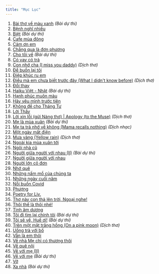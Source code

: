 ```yaml
---
title: "Mục Lục"
---
```

1. [Bài thơ về màu xanh](/posts/bai-tho-ve-mau-xanh) *(Bài dự thi)*
2. [Bệnh nghĩ nhiều](/posts/benh-nghi-nhieu)
3. [Biệt](/posts/biet) *(Bài dự thi)*
4. [Cafe mùa đông](/posts/cafe-mua-dong)
5. [Cảm ơn em](/posts/cam-on-em)
6. [Chẳng qua là đơn phương](/posts/chang-qua-la-don-phuong)
7. [Cho tôi về](/posts/cho-toi-ve) *(Bài dự thi)*
8. [Có vay có trả](/posts/co-vay-co-tra)
9. [Con nhớ cha (I miss you daddy)](/posts/con-nho-cha) *(Dịch thơ)*
10. [Để buồn lại tôi](/posts/de-buon-lai-toi)
11. [Điệp khúc ru em](/posts/diep-khuc-ru-em)
12. [Điều mà em chưa biết trước đây (What I didn't know before)](/posts/dieu-ma-em-chua-biet-truoc-day) *(Dịch thơ)*
13. [Đổi thay](/posts/doi-thay)
14. [Haiku Việt - Nhật](/posts/haiku-viet-nhat) *(Bài dự thi)*
15. [Hạnh phúc muôn màu](/posts/hanh-phuc-muon-mau)
16. [Hãy yêu mình trước tiên](/posts/hay-yeu-minh-truoc-tien)
17. [Không đề cho Tháng Tư](/posts/khong-de-cho-thang-tu)
18. [Lời Thầy](/posts/loi-thay)
19. [Lời xin lỗi (gửi Nàng thơ) | Apology (to the Muse)](/posts/loi-xin-loi-gui-nang-tho) *(Dịch thơ)*
20. [Mẹ là mùa xuân](/posts/me-la-mua-xuan) *(Bài dự thi)*
21. [Mẹ ta trả nhớ về không (Mama recalls nothing)](/posts/me-ta-tra-nho-ve-khong) *(Dịch nhạc)*
22. [Một ngày mất điện](/posts/mot-ngay-mat-dien)
23. [Mưa vàng (Yellow rain)](/posts/mua-vang) *(Dịch thơ)*
24. [Ngoài kia mùa xuân tới](/posts/ngoai-kia-mua-xuan-toi)
25. [Ngôi nhà cũ](/posts/ngoi-nha-cu)
26. [Người giữa người với nhau (II)](/posts/nguoi-giua-nguoi-voi-nhau-2) *(Bài dự thi)*
27. [Người giữa người với nhau](/posts/nguoi-giua-nguoi-voi-nhau)
28. [Người lớn cô đơn](/posts/nguoi-lon-co-don)
29. [Nhớ quê](/posts/nho-que)
30. [Những nấm mồ của chúng ta](/posts/nhung-nam-mo-cua-chung-ta)
31. [Những ngày cuối năm](/posts/nhung-ngay-cuoi-nam)
32. [Nỗi buồn Covid](/posts/noi-buon-covid)
33. [Phượng](/posts/phuong)
34. [Poetry for Liv.](/posts/poetry-for-liv)
35. [Thơ này con thả lên trời, Ngoại nghe!](/posts/tho-nay-con-tha-len-troi-ngoai-nghe)
36. [Thôi thế là thôi nhé!](/posts/thoi-the-la-thoi-nhe)
37. [Tình âm dương](/posts/tinh-am-duong)
38. [Tôi đi tìm lại chính tôi](/posts/toi-di-tim-lai-chinh-toi) *(Bài dự thi)*
39. [Tôi sẽ về, Huế ơi!](/posts/toi-se-ve-hue-oi) *(Bài dự thi)*
40. [Trên một mặt trăng hồng (On a pink moon)](/posts/tren-mot-mat-trang-hong) *(Dịch thơ)*
41. [Uống trà với bố](/posts/uong-tra-voi-bo)
42. [Vẫn là em thôi](/posts/van-la-em-thoi)
43. [Về nhà Mẹ chỉ có thương thôi](/posts/ve-nha-me-chi-co-thuong-thoi)
44. [Về quê nội](/posts/ve-que-noi)
45. [Về với mẹ (II)](/posts/ve-voi-me-2)
46. [Về với mẹ](/posts/ve-voi-me) *(Bài dự thi)*
47. [Vỡ](/posts/vo)
48. [Xa nhà](/posts/xa-nha) *(Bài dự thi)*
